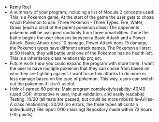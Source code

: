 - Remy Roel
- A summary of your program, including a list of Module 2 concepts used:
  This is a Pokemon game. At the start of the game the user gets to chose which Pokemon to use.
  Three Pokemon - Three Types: Fire, Water, Grass (each a child of the parent pokemon class)
  The opponents pokemon will be assigned randomly from three possibilities.
  Once the battle begins the user chooses between a Basic Attack and a Power Attack.
  Basic Attack does 10 damage, Power Attack does 15 damage, the Pokemon types have different attack names.
  The Pokemon all start at 50 Health, they will battle until one of the Pokemon has no health left.
  This is a inheritance class relationship project. 
- Future work (how you could expand the program with more time):
  I want the user to have multiple pokemon that they can chose from based on who they are fighting against.
  I want to certain attacks to do more or less damage based on the type of pokemon. This way, users can 
  switch out the pokemon if it isn't useful. 
- I think I earned 60 points:
Main program complexity/usability: 40/40 (used OOP, interactive w user, input validation, and easily readable)
Testing: 10/20 (all tests are passed, but could be more robust)
Is-A/Has-A class relationship: 20/20 (no errors, the three types all contain individuality)
File input: 0/10 (missing)
Repository made within 72 hours (-10 points)